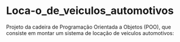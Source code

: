 # Loca-o_de_veiculos_automotivos
Projeto da cadeira de Programação Orientada a Objetos (POO), que consiste em montar um sistema de locação de veiculos automotivos:
